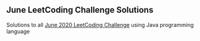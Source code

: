 ## June LeetCoding Challenge Solutions 

Solutions to all [June 2020 LeetCoding Challenge](https://leetcode.com/explore/challenge/card/june-leetcoding-challenge/) using Java programming language
